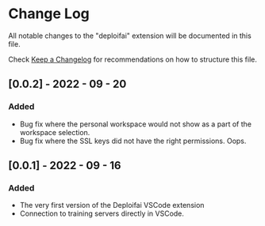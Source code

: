 # Change Log

All notable changes to the "deploifai" extension will be documented in this file.

Check [Keep a Changelog](http://keepachangelog.com/) for recommendations on how to structure this file.

## [0.0.2] - 2022 - 09 - 20

### Added

- Bug fix where the personal workspace would not show as a part of the workspace selection.
- Bug fix where the SSL keys did not have the right permissions. Oops.

## [0.0.1] - 2022 - 09 - 16

### Added

- The very first version of the Deploifai VSCode extension
- Connection to training servers directly in VSCode.

